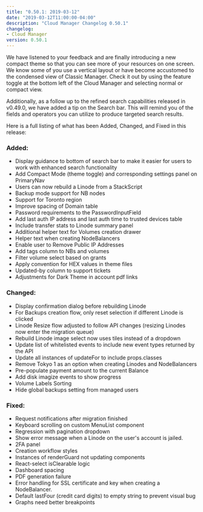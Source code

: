 ```yaml
---
title: "0.50.1: 2019-03-12"
date: "2019-03-12T11:00:00-04:00"
description: "Cloud Manager Changelog 0.50.1"
changelog:
- Cloud Manager
version: 0.50.1
---
```


We have listened to your feedback and are finally introducing a new compact theme so that you can see more of your resources on one screen. We know some of you use a vertical layout or have become accustomed to the condensed view of Classic Manager. Check it out by using the feature toggle at the bottom left of the Cloud Manager and selecting normal or compact view. 

Additionally, as a follow up to the refined search capabilities released in v0.49.0, we have added a tip on the Search bar. This will remind you of the fields and operators you can utilize to produce targeted search results. 

Here is a full listing of what has been Added, Changed, and Fixed in this release:

### Added:
- Display guidance to bottom of search bar to make it easier for users to work with enhanced search functionality
- Add Compact Mode (theme toggle) and corresponding settings panel on PrimaryNav
- Users can now rebuild a Linode from a StackScript
- Backup mode support for NB nodes
- Support for Toronto region  
- Improve spacing of Domain table
- Password requirements to the PasswordInputField  
- Add last auth IP address and last auth time to trusted devices table  
- Include transfer stats to Linode summary panel  
- Additional helper text for Volumes creation drawer  
- Helper text when creating NodeBalancers  
- Enable user to Remove Public IP Addresses  
- Add tags column to NBs and volumes  
- Filter volume select based on grants  
- Apply convention for HEX values in theme files  
- Updated-by column to support tickets  
- Adjustments for Dark Theme in account pdf links  

### Changed:
- Display confirmation dialog before rebuilding Linode
- For Backups creation flow, only reset selection if different Linode is clicked  
- Linode Resize flow adjusted to follow API changes (resizing Linodes now enter the migration queue) 
- Rebuild Linode image select now uses tiles instead of a dropdown  
- Update list of whitelisted events to include new event types returned by the API  
- Update all instances of updateFor to include props.classes
- Remove Tokyo 1 as an option when creating Linodes and NodeBalancers 
- Pre-populate payment amount to the current Balance 
- Add disk imagize events to show progress  
- Volume Labels Sorting
- Hide global backups setting from managed users  

### Fixed:
- Request notifications after migration finished  
- Keyboard scrolling on custom MenuList component  
- Regression with pagination dropdown
- Show error message when a Linode on the user's account is jailed.
- 2FA panel
- Creation workflow styles
- Instances of renderGuard not updating components
- React-select isClearable logic  
- Dashboard spacing
- PDF generation failure 
- Error handling for SSL certificate and key when creating a NodeBalancer.
- Default lastFour (credit card digits) to empty string to prevent visual bug  
- Graphs need better breakpoints